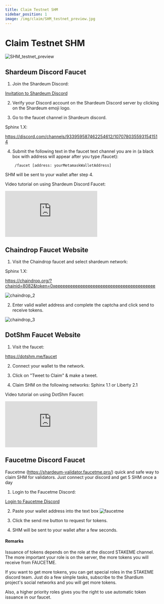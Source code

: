 ```yaml
---
title: Claim Testnet SHM
sidebar_position: 1
image: /img/claim/SHM_testnet_preview.jpg
---
```


# Claim Testnet SHM
![SHM_testnet_preview](/img/claim/SHM_testnet_preview.jpg)


## Shardeum Discord Faucet

1. Join the Shardeum Discord:

[Invitation to Shardeum Discord](https://discord.com/invite/shardeum)

2. Verify your Discord account on the Shardeum Discord server by clicking on the Shardeum emoji logo.

3. Go to the faucet channel in Shardeum discord.

Sphinx 1.X:

https://discord.com/channels/933959587462254612/1070780355931541514


4. Submit the following text in the faucet text channel you are in (a black box with address will appear after you type /faucet):

        /faucet [address: yourMetamaskWalletAddress]

SHM will be sent to your wallet after step 4.

Video tutorial on using Shardeum Discord Faucet:

<iframe id="ytplayer" type="text/html"
class="video"
src="https://www.youtube.com/embed/78xGkWWkXB8"
allowFullScreen="allowFullScreen"
mozallowfullscreen="mozallowfullscreen"
msallowfullscreen="msallowfullscreen"
oallowfullscreen="oallowfullscreen"
webkitallowfullscreen="webkitallowfullscreen"
frameBorder="0">
</iframe>

## Chaindrop Faucet Website

1. Visit the Chaindrop faucet and select shardeum network:

Sphinx 1.X:

https://chaindrop.org/?chainid=8082&token=0xeeeeeeeeeeeeeeeeeeeeeeeeeeeeeeeeeeeeeeee


![chaindrop_2](/img/chaindrop/chaindrop_2.jpg)

2. Enter valid wallet address and complete the captcha and click send to receive tokens.

![chaindrop_3](/img/chaindrop/chaindrop_3.jpg)

## DotShm Faucet Website

1. Visit the faucet:

https://dotshm.me/faucet

2. Connect your wallet to the network.

3. Click on "Tweet to Claim" & make a tweet.

4. Claim SHM on the following networks: Sphinx 1.1 or Liberty 2.1

Video tutorial on using DotShm Faucet:
<iframe id="ytplayer" type="text/html"
class="video"
src="https://www.youtube.com/embed/-2BAurstQ_Y"
allowFullScreen="allowFullScreen"
mozallowfullscreen="mozallowfullscreen"
msallowfullscreen="msallowfullscreen"
oallowfullscreen="oallowfullscreen"
webkitallowfullscreen="webkitallowfullscreen"
frameBorder="0">
</iframe>

## Faucetme Discord Faucet
Faucetme (https://shardeum-validator.faucetme.pro/) quick and safe way to claim SHM for validators. Just connect your discord and get 5 SHM once a day


1. Login to the Faucetme Discord:

[Login to Faucetme Discord](https://shardeum-validator.faucetme.pro/)

2. Paste your wallet address into the text box
   ![faucetme](/img/faucet/fauctme.png)

3. Click the send me button to request for tokens.


4. SHM will be sent to your wallet after a few seconds.

#### Remarks
Issuance of tokens depends on the role at the discord STAKEME channel. The more important your role is on the server, the more tokens you will receive from FAUCETME.

If you want to get more tokens, you can get special roles in the STAKEME discord team. Just do a few simple tasks, subscribe to the Shardium project's social networks and you will get more tokens.

Also, a higher priority roles gives you the right to use automatic token issuance in our faucet.


